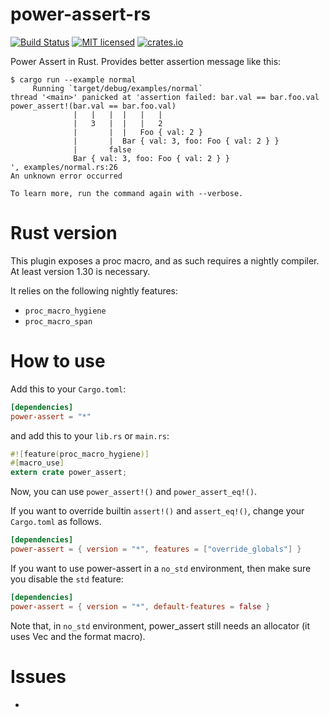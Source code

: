 # power-assert-rs

[![Build Status](https://travis-ci.org/gifnksm/power-assert-rs.svg)](https://travis-ci.org/gifnksm/power-assert-rs)
[![MIT licensed](https://img.shields.io/badge/license-MIT-blue.svg)](./LICENSE)
[![crates.io](http://meritbadge.herokuapp.com/power-assert)](https://crates.io/crates/power-assert)

Power Assert in Rust. Provides better assertion message like this:

```
$ cargo run --example normal
     Running `target/debug/examples/normal`
thread '<main>' panicked at 'assertion failed: bar.val == bar.foo.val
power_assert!(bar.val == bar.foo.val)
              |   |   |  |   |   |
              |   3   |  |   |   2
              |       |  |   Foo { val: 2 }
              |       |  Bar { val: 3, foo: Foo { val: 2 } }
              |       false
              Bar { val: 3, foo: Foo { val: 2 } }
', examples/normal.rs:26
An unknown error occurred

To learn more, run the command again with --verbose.
```

# Rust version

This plugin exposes a proc macro, and as such requires a nightly compiler. At least version 1.30 is necessary.

It relies on the following nightly features:

- `proc_macro_hygiene`
- `proc_macro_span`


# How to use

Add this to your `Cargo.toml`:

```toml
[dependencies]
power-assert = "*"
```

and add this to your `lib.rs` or `main.rs`:

```rust
#![feature(proc_macro_hygiene)]
#[macro_use]
extern crate power_assert;
```

Now, you can use `power_assert!()` and `power_assert_eq!()`.

If you want to override builtin `assert!()` and `assert_eq!()`, change your `Cargo.toml` as follows.

```toml
[dependencies]
power-assert = { version = "*", features = ["override_globals"] }
```

If you want to use power-assert in a `no_std` environment, then make sure you disable the `std` feature:

```toml
[dependencies]
power-assert = { version = "*", default-features = false }
```

Note that, in `no_std` environment, power_assert still needs an allocator (it uses Vec and the format macro).

# Issues

- 
